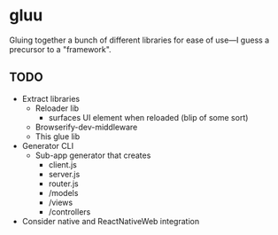 # gluu

Gluing together a bunch of different libraries for ease of use—I guess a precursor to a "framework".

## TODO

* Extract libraries
  * Reloader lib
    * surfaces UI element when reloaded (blip of some sort)
  * Browserify-dev-middleware
  * This glue lib
* Generator CLI
  * Sub-app generator that creates
    * client.js
    * server.js
    * router.js
    * /models
    * /views
    * /controllers
* Consider native and ReactNativeWeb integration
